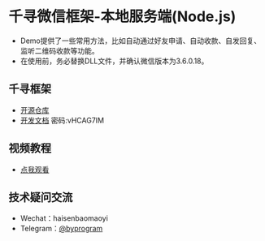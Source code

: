 # 千寻微信框架-本地服务端(Node.js)
- Demo提供了一些常用方法，比如自动通过好友申请、自动收款、自发回复、监听二维码收款等功能。<br>
- 在使用前，务必替换DLL文件，并确认微信版本为3.6.0.18。
## 千寻框架
- [开源仓库](https://gitee.com/ai-chen-qi/pc-v-hook-http-api)<br>
- [开发文档](https://www.apifox.cn/apidoc/shared-af49a169-8b5c-4137-a5ea-723a10e8e794/doc-1046131) 密码:vHCAG7IM
## 视频教程
- [点我观看](https://www.bilibili.com/video/BV1a24y127p3/?vd_source=48c35e24d7b261232941dea99e1ec1d0)
## 技术疑问交流
- Wechat：haisenbaomaoyi<br>
- Telegram：[@byprogram](https://t.me/byprogram)
